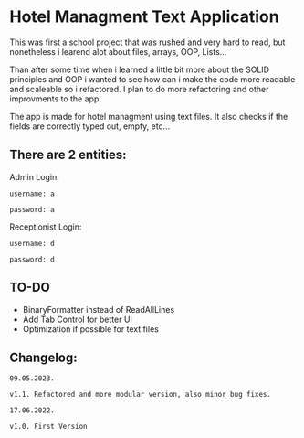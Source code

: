 # Hotel Managment Text Application

 This was first a school project that was rushed and very hard to read, but nonetheless i learend alot about files, arrays, OOP, Lists...

 Than after some time when i learned a little bit more about the SOLID principles and OOP i wanted to see how can i make the code more readable and scaleable so i refactored. I plan to do more refactoring and other improvments to the app.

The app is made for hotel managment using text files. It also checks if the fields are correctly typed out, empty, etc...

## There are 2 entities:

Admin Login:

	username: a

	password: a

Receptionist Login:

	username: d

	password: d

## TO-DO
- BinaryFormatter instead of ReadAllLines
- Add Tab Control for better UI
- Optimization if possible for text files

## Changelog:

	09.05.2023.

	v1.1. Refactored and more modular version, also minor bug fixes.

	17.06.2022.

	v1.0. First Version

